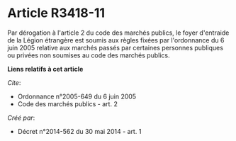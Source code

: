 # Article R3418-11

Par dérogation à l'article 2 du code des marchés publics, le foyer d'entraide de la Légion étrangère est soumis aux règles
fixées par l'ordonnance du 6 juin 2005 relative aux marchés passés par certaines personnes publiques ou privées non soumises
au code des marchés publics.

**Liens relatifs à cet article**

_Cite_:

  - Ordonnance n°2005-649 du 6 juin 2005
  - Code des marchés publics - art. 2

_Créé par_:

  - Décret n°2014-562 du 30 mai 2014 - art. 1
